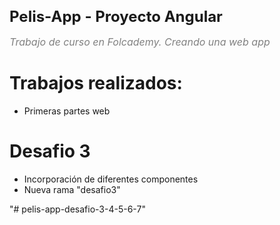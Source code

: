 <h1 style="font-size: 24px; font-weight: bold;">Pelis-App - Proyecto Angular </h1>

<p style="font-size: 16px; color: gray; font-style: italic;">Trabajo de curso en Folcademy. Creando una web app</p>

# Trabajos realizados:
 - Primeras partes web

 # Desafio 3
 - Incorporación de diferentes componentes
 - Nueva rama "desafio3" 

 "# pelis-app-desafio-3-4-5-6-7" 
